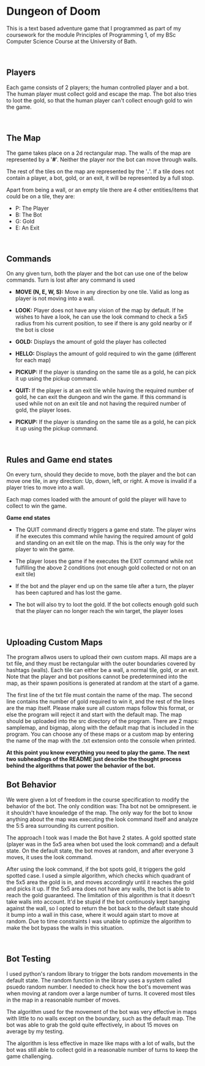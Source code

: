 # Dungeon of Doom

This is a text based adventure game that I programmed as part of my coursework for the module Principles of Programming 1, of my BSc Computer Science Course at the University of Bath.

<br>

## Players

Each game consists of 2 players; the human controlled player and a bot. The human player must collect gold and escape the map. The bot also tries to loot the gold, so that the human player can't collect enough gold to win the game.

<br>

## The Map

The game takes place on a 2d rectangular map. The walls of the map are represented by a '**#**'. Neither the player nor the bot can move through walls.

The rest of the tiles on the map are represented by the '**.**'. If a tile does not contain a player, a bot, gold, or an exit, it will be represented by a full stop.

Apart from being a wall, or an empty tile there are 4 other entities/items that could be on a tile, they are:

- P: The Player
- B: The Bot
- G: Gold
- E: An Exit

<br>

## Commands

On any given turn, both the player and the bot can use one of the below commands. Turn is lost after any command is used

- **MOVE (N, E, W, S):** Move in any direction by one tile. Valid as long as player is not moving into a wall.

- **LOOK:** Player does not have any vision of the map by default. If he wishes to have a look, he can use the look command to check a 5x5 radius from his current position, to see if there is any gold nearby or if the bot is close

- **GOLD:** Displays the amount of gold the player has collected

- **HELLO:** Displays the amount of gold required to win the game (different for each map)

- **PICKUP:** If the player is standing on the same tile as a gold, he can pick it up using the pickup command.

- **QUIT:** If the player is at an exit tile while having the required number of gold, he can exit the dungeon and win the game. If this command is used while not on an exit tile and not having the required number of gold, the player loses.

- **PICKUP:** If the player is standing on the same tile as a gold, he can pick it up using the pickup command.

<br>

## Rules and Game end states

On every turn, should they decide to move, both the player and the bot can move one tile, in any direction: Up, down, left, or right. A move is invalid if a player tries to move into a wall.

Each map comes loaded with the amount of gold the player will have to collect to win the game.

**Game end states**

- The QUIT command directly triggers a game end state. The player wins if he executes this command while having the required amount of gold and standing on an exit tile on the map. This is the only way for the player to win the game.

- The player loses the game if he executes the EXIT command while not fulfilling the above 2 conditions (not enough gold collected or not on an exit tile)

- If the bot and the player end up on the same tile after a turn, the player has been captured and has lost the game.

- The bot will also try to loot the gold. If the bot collects enough gold such that the player can no longer reach the win target, the player loses

<br>

## Uploading Custom Maps

The program allwos users to upload their own custom maps. All maps are a txt file, and they must be rectangular with the outer boundaries covered by hashtags (walls). Each tile can either be a wall, a normal tile, gold, or an exit. Note that the player and bot positions cannot be predetermined into the map, as their spawn positions is generated at random at the start of a game.

The first line of the txt file must contain the name of the map. The second line contains the number of gold required to win it, and the rest of the lines are the map itself. Please make sure all custom maps follow this format, or else the program will reject it and start with the default map. The map should be uploaded into the src directory of the program. There are 2 maps: samplemap, and bigmap, along with the default map that is included in the program. You can choose any of these maps or a custom map by entering the name of the map with the .txt extension onto the console when printed.

**At this point you know everything you need to play the game. The next two subheadings of the README just describe the thought process behind the algorithms that power the behavior of the bot.**

## Bot Behavior

We were given a lot of freedom in the course specification to modify the behavior of the bot. The only condition was: Tha bot not be omnipresent. ie it shouldn't have knowledge of the map. The only way for the bot to know anything about the map was executing the look command itself and analyze the 5:5 area surrounding its current position.

The approach I took was I made the Bot have 2 states. A gold spotted state (player was in the 5x5 area when bot used the look command) and a default state. On the default state, the bot moves at random, and after everyone 3 moves, it uses the look command.

After using the look command, if the bot spots gold, it triggers the gold spotted case. I used a simple algorithm, which checks which quadrant of the 5x5 area the gold is in, and moves accordingly until it reaches the gold and picks it up. If the 5x5 area does not have any walls, the bot is able to reach the gold guaranteed. The limitation of this algorithm is that it doesn't take walls into account. It'd be stupid if the bot continuosly kept banging against the wall, so I opted to return the bot back to the default state should it bump into a wall in this case, where it would again start to move at random. Due to time constraints I was unable to optimize the algorithm to make the bot bypass the walls in this situation.

<br>

## Bot Testing

I used python's random library to trigger the bots random movements in the default state. The random function in the library uses a system called psuedo random number. I needed to check how the bot's movement was when moving at random over a large number of turns. It covered most tiles in the map in a reasonable number of moves.

The algorithm used for the movement of the bot was very effective in maps with little to no walls except on the boundary, such as the default map. The bot was able to grab the gold quite effectively, in about 15 moves on average by my testing.

The algorithm is less effective in maze like maps with a lot of walls, but the bot was still able to collect gold in a reasonable number of turns to keep the game challenging.
